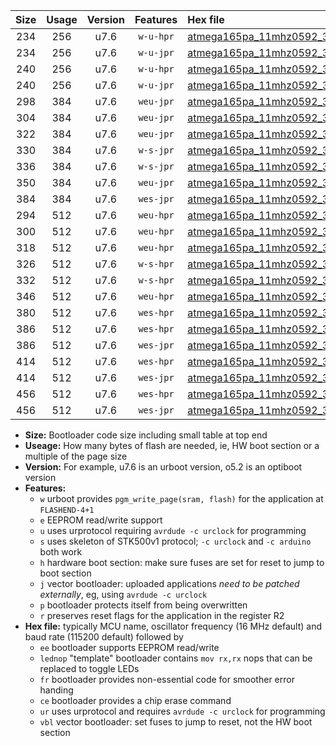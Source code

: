 |Size|Usage|Version|Features|Hex file|
|:-:|:-:|:-:|:-:|:--|
|234|256|u7.6|`w-u-hpr`|[atmega165pa_11mhz0592_38400bps_ur.hex](https://raw.githubusercontent.com/stefanrueger/urboot/main/atmega165pa_11mhz0592_38400bps_ur.hex)|
|234|256|u7.6|`w-u-jpr`|[atmega165pa_11mhz0592_38400bps_ur_vbl.hex](https://raw.githubusercontent.com/stefanrueger/urboot/main/atmega165pa_11mhz0592_38400bps_ur_vbl.hex)|
|240|256|u7.6|`w-u-hpr`|[atmega165pa_11mhz0592_38400bps_lednop_ur.hex](https://raw.githubusercontent.com/stefanrueger/urboot/main/atmega165pa_11mhz0592_38400bps_lednop_ur.hex)|
|240|256|u7.6|`w-u-jpr`|[atmega165pa_11mhz0592_38400bps_lednop_ur_vbl.hex](https://raw.githubusercontent.com/stefanrueger/urboot/main/atmega165pa_11mhz0592_38400bps_lednop_ur_vbl.hex)|
|298|384|u7.6|`weu-jpr`|[atmega165pa_11mhz0592_38400bps_ee_ur_vbl.hex](https://raw.githubusercontent.com/stefanrueger/urboot/main/atmega165pa_11mhz0592_38400bps_ee_ur_vbl.hex)|
|304|384|u7.6|`weu-jpr`|[atmega165pa_11mhz0592_38400bps_ee_lednop_ur_vbl.hex](https://raw.githubusercontent.com/stefanrueger/urboot/main/atmega165pa_11mhz0592_38400bps_ee_lednop_ur_vbl.hex)|
|322|384|u7.6|`weu-jpr`|[atmega165pa_11mhz0592_38400bps_ee_lednop_fr_ur_vbl.hex](https://raw.githubusercontent.com/stefanrueger/urboot/main/atmega165pa_11mhz0592_38400bps_ee_lednop_fr_ur_vbl.hex)|
|330|384|u7.6|`w-s-jpr`|[atmega165pa_11mhz0592_38400bps_vbl.hex](https://raw.githubusercontent.com/stefanrueger/urboot/main/atmega165pa_11mhz0592_38400bps_vbl.hex)|
|336|384|u7.6|`w-s-jpr`|[atmega165pa_11mhz0592_38400bps_lednop_vbl.hex](https://raw.githubusercontent.com/stefanrueger/urboot/main/atmega165pa_11mhz0592_38400bps_lednop_vbl.hex)|
|350|384|u7.6|`weu-jpr`|[atmega165pa_11mhz0592_38400bps_ee_lednop_fr_ce_ur_vbl.hex](https://raw.githubusercontent.com/stefanrueger/urboot/main/atmega165pa_11mhz0592_38400bps_ee_lednop_fr_ce_ur_vbl.hex)|
|384|384|u7.6|`wes-jpr`|[atmega165pa_11mhz0592_38400bps_ee_vbl.hex](https://raw.githubusercontent.com/stefanrueger/urboot/main/atmega165pa_11mhz0592_38400bps_ee_vbl.hex)|
|294|512|u7.6|`weu-hpr`|[atmega165pa_11mhz0592_38400bps_ee_ur.hex](https://raw.githubusercontent.com/stefanrueger/urboot/main/atmega165pa_11mhz0592_38400bps_ee_ur.hex)|
|300|512|u7.6|`weu-hpr`|[atmega165pa_11mhz0592_38400bps_ee_lednop_ur.hex](https://raw.githubusercontent.com/stefanrueger/urboot/main/atmega165pa_11mhz0592_38400bps_ee_lednop_ur.hex)|
|318|512|u7.6|`weu-hpr`|[atmega165pa_11mhz0592_38400bps_ee_lednop_fr_ur.hex](https://raw.githubusercontent.com/stefanrueger/urboot/main/atmega165pa_11mhz0592_38400bps_ee_lednop_fr_ur.hex)|
|326|512|u7.6|`w-s-hpr`|[atmega165pa_11mhz0592_38400bps.hex](https://raw.githubusercontent.com/stefanrueger/urboot/main/atmega165pa_11mhz0592_38400bps.hex)|
|332|512|u7.6|`w-s-hpr`|[atmega165pa_11mhz0592_38400bps_lednop.hex](https://raw.githubusercontent.com/stefanrueger/urboot/main/atmega165pa_11mhz0592_38400bps_lednop.hex)|
|346|512|u7.6|`weu-hpr`|[atmega165pa_11mhz0592_38400bps_ee_lednop_fr_ce_ur.hex](https://raw.githubusercontent.com/stefanrueger/urboot/main/atmega165pa_11mhz0592_38400bps_ee_lednop_fr_ce_ur.hex)|
|380|512|u7.6|`wes-hpr`|[atmega165pa_11mhz0592_38400bps_ee.hex](https://raw.githubusercontent.com/stefanrueger/urboot/main/atmega165pa_11mhz0592_38400bps_ee.hex)|
|386|512|u7.6|`wes-hpr`|[atmega165pa_11mhz0592_38400bps_ee_lednop.hex](https://raw.githubusercontent.com/stefanrueger/urboot/main/atmega165pa_11mhz0592_38400bps_ee_lednop.hex)|
|386|512|u7.6|`wes-jpr`|[atmega165pa_11mhz0592_38400bps_ee_lednop_vbl.hex](https://raw.githubusercontent.com/stefanrueger/urboot/main/atmega165pa_11mhz0592_38400bps_ee_lednop_vbl.hex)|
|414|512|u7.6|`wes-hpr`|[atmega165pa_11mhz0592_38400bps_ee_lednop_fr.hex](https://raw.githubusercontent.com/stefanrueger/urboot/main/atmega165pa_11mhz0592_38400bps_ee_lednop_fr.hex)|
|414|512|u7.6|`wes-jpr`|[atmega165pa_11mhz0592_38400bps_ee_lednop_fr_vbl.hex](https://raw.githubusercontent.com/stefanrueger/urboot/main/atmega165pa_11mhz0592_38400bps_ee_lednop_fr_vbl.hex)|
|456|512|u7.6|`wes-hpr`|[atmega165pa_11mhz0592_38400bps_ee_lednop_fr_ce.hex](https://raw.githubusercontent.com/stefanrueger/urboot/main/atmega165pa_11mhz0592_38400bps_ee_lednop_fr_ce.hex)|
|456|512|u7.6|`wes-jpr`|[atmega165pa_11mhz0592_38400bps_ee_lednop_fr_ce_vbl.hex](https://raw.githubusercontent.com/stefanrueger/urboot/main/atmega165pa_11mhz0592_38400bps_ee_lednop_fr_ce_vbl.hex)|

- **Size:** Bootloader code size including small table at top end
- **Useage:** How many bytes of flash are needed, ie, HW boot section or a multiple of the page size
- **Version:** For example, u7.6 is an urboot version, o5.2 is an optiboot version
- **Features:**
  + `w` urboot provides `pgm_write_page(sram, flash)` for the application at `FLASHEND-4+1`
  + `e` EEPROM read/write support
  + `u` uses urprotocol requiring `avrdude -c urclock` for programming
  + `s` uses skeleton of STK500v1 protocol; `-c urclock` and `-c arduino` both work
  + `h` hardware boot section: make sure fuses are set for reset to jump to boot section
  + `j` vector bootloader: uploaded applications *need to be patched externally*, eg, using `avrdude -c urclock`
  + `p` bootloader protects itself from being overwritten
  + `r` preserves reset flags for the application in the register R2
- **Hex file:** typically MCU name, oscillator frequency (16 MHz default) and baud rate (115200 default) followed by
  + `ee` bootloader supports EEPROM read/write
  + `lednop` "template" bootloader contains `mov rx,rx` nops that can be replaced to toggle LEDs
  + `fr` bootloader provides non-essential code for smoother error handing
  + `ce` bootloader provides a chip erase command
  + `ur` uses urprotocol and requires `avrdude -c urclock` for programming
  + `vbl` vector bootloader: set fuses to jump to reset, not the HW boot section
